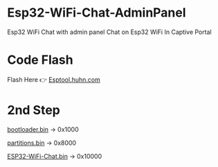 # Esp32-WiFi-Chat-AdminPanel
Esp32 WiFi Chat with admin panel
Chat on Esp32 WiFi In Captive Portal

# Code Flash
Flash Here 👉 <a href="https://esptool.huhn.com/">Esptool.huhn.com</a>
# 2nd Step
<a href="https://github.com/esp32king/Esp32-WiFi-Chat-AdminPanel/raw/refs/heads/main/bootloader.bin">bootloader.bin</a> → 0x1000

<a href="https://github.com/esp32king/Esp32-WiFi-Chat-AdminPanel/raw/refs/heads/main/bootloader.bin">partitions.bin</a> → 0x8000

<a href="https://github.com/esp32king/Esp32-WiFi-Chat-AdminPanel/raw/refs/heads/main/Esp32-WiFi-Chat-On-Captive-Portal.bin">ESP32-WiFi-Chat.bin</a> → 0x10000

